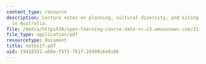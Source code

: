 ```yaml
---
content_type: resource
description: Lecture notes on planning, cultural diversity, and siting cultural facilities
  in Australia.
file: /media/https%3A/open-learning-course-data-rc.s3.amazonaws.com/11-201-gateway-planning-action-fall-2007/19418331a60ef5f5761f28d99c6e0a96_notes17.pdf
file_type: application/pdf
resourcetype: Document
title: notes17.pdf
uid: 19418331-a60e-f5f5-761f-28d99c6e0a96
---
```

